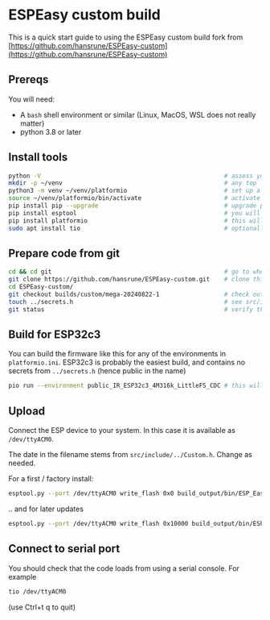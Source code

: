 
# ESPEasy custom build

This is a quick start guide to using the ESPEasy custom build fork from [https://github.com/hansrune/ESPEasy-custom](https://github.com/hansrune/ESPEasy-custom)


## Prereqs

You will need:

- A `bash` shell environment or similar (Linux, MacOS, WSL does not really matter)
- python 3.8 or later

## Install tools

```bash
python -V                                                   # assess your python version 
mkdir -p ~/venv                                             # any top level dir for virtual environments will do
python3 -m venv ~/venv/platformio                           # set up a new python venv for platformio
source ~/venv/platformio/bin/activate                       # activate this environment
pip install pip --upgrade                                   # upgrade pip install first 
pip install esptool                                         # you will need esptool for uploads to devices
pip install platformio                                      # this will take some time ,,,, 
sudo apt install tio                                        # optionally install tio or serial console IO from ESP devices
```

## Prepare code from git

```bash
cd && cd git                                                # go to where  you use your local git repositories
git clone https://github.com/hansrune/ESPEasy-custom.git    # clone this ESPEasy fork
cd ESPEasy-custom/  
git checkout builds/custom/mega-20240822-1                  # check out latest build
touch ../secrets.h                                          # see src/include/../Custom.h if you want to set up your own 
git status                                                  # verify that you are on the expected branch
```


## Build for ESP32c3

You can build the firmware like this for any of the environments in `platformio.ini`. ESP32c3 is probably the easiest build, and contains no secrets from `../secrets.h` (hence public in the name)

```bash
pio run --environment public_IR_ESP32c3_4M316k_LittleFS_CDC # this will take a long time as it also downloads all tools and libraries needed
```

## Upload

Connect the ESP device to your system. In this case it is available as `/dev/ttyACM0`.

The date in the filename stems from `src/include/../Custom.h`. Change as needed.

For a first / factory install:

```bash
esptool.py --port /dev/ttyACM0 write_flash 0x0 build_output/bin/ESP_Easy_mega_20240830_public_IR_ESP32c3_4M316k_LittleFS_CDC.factory.bin
```

.. and for later updates

```bash
esptool.py --port /dev/ttyACM0 write_flash 0x10000 build_output/bin/ESP_Easy_mega_20240830_public_IR_ESP32c3_4M316k_LittleFS_CDC.bin
```

## Connect to serial port

You should check that the code loads from using a serial console. For example

```bash
tio /dev/ttyACM0
```

(use Ctrl+t q to quit)
